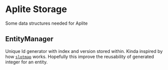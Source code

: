 # Aplite Storage
Some data structures needed for Aplite

## EntityManager
Unique Id generator with index and version stored within.
Kinda inspired by how [`slotmap`](https://github.com/orlp/slotmap) works.
Hopefully this improve the reusability of generated integer for an entity.
